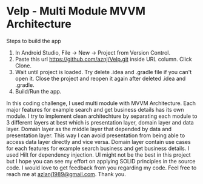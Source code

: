 # Velp - Multi Module MVVM Architecture

Steps to build the app
1. In Android Studio, File -> New -> Project from Version Control.
2. Paste this url https://github.com/aznj/Velp.git inside URL column. Click Clone.
3. Wait until project is loaded. Try delete .idea and .gradle file if you can't open it. Close the project and reopen it again after deleted .idea and .gradle.
4. Build/Run the app.

In this coding challenge, I used multi module with MVVM Architecture. Each major features for example search and get business details has its own module. I try to implement clean architechture by separating each module to 3 different layers at best which is presentation layer, domain layer and data layer. Domain layer as the middle layer that depended by data and presentation layer. This way I can avoid presentation from being able to access data layer directly and vice versa. Domain layer contain use cases for each features for example search business and get business details. I used Hilt for dependency injection. UI might not be the best in this project but I hope you can see my effort on applying SOLID principles in the source code. I would love to get feedback from you regarding my code. Feel free to reach me at azlanj1989@gmail.com. Thank you.
